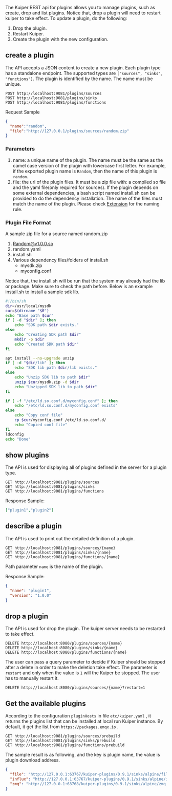 
The Kuiper REST api for plugins allows you to manage plugins, such as create, drop and list plugins. Notice that, drop a plugin will need to restart kuiper to take effect. To update a plugin, do the following:
1. Drop the plugin.
2. Restart Kuiper.
3. Create the plugin with the new configuration.

## create a plugin

The API accepts a JSON content to create a new plugin. Each plugin type has a standalone endpoint. The supported types are `["sources", "sinks", "functions"]`. The plugin is identified by the name. The name must be unique.
```shell
POST http://localhost:9081/plugins/sources
POST http://localhost:9081/plugins/sinks
POST http://localhost:9081/plugins/functions
```
Request Sample

```json
{
  "name":"random",
  "file":"http://127.0.0.1/plugins/sources/random.zip"
}
```

### Parameters

1. name: a unique name of the plugin. The name must be the same as the camel case version of the plugin with lowercase first letter. For example, if the exported plugin name is `Random`, then the name of this plugin is `random`.
2. file: the url of the plugin files. It must be a zip file with: a compiled so file and the yaml file(only required for sources). If the plugin depends on some external dependencies, a bash script named install.sh can be provided to do the dependency installation. The name of the files must match the name of the plugin. Please check [Extension](../extension/overview.md) for the naming rule.

### Plugin File Format
A sample zip file for a source named random.zip
1. Random@v1.0.0.so
2. random.yaml
3. install.sh
4. Various dependency files/folders of install.sh   
   - mysdk.zip
   - myconfig.conf  

Notice that, the install.sh will be run that the system may already had the lib or package. Make sure to check the path before. Below is an example install.sh to install a sample sdk lib. 
```bash
#!/bin/sh
dir=/usr/local/mysdk
cur=$(dirname "$0")
echo "Base path $cur" 
if [ -d "$dir" ]; then
    echo "SDK path $dir exists." 
else
    echo "Creating SDK path $dir"
    mkdir -p $dir
    echo "Created SDK path $dir"
fi

apt install --no-upgrade unzip
if [ -d "$dir/lib" ]; then
    echo "SDK lib path $dir/lib exists." 
else
    echo "Unzip SDK lib to path $dir"
    unzip $cur/mysdk.zip -d $dir
    echo "Unzipped SDK lib to path $dir"
fi

if [ -f "/etc/ld.so.conf.d/myconfig.conf" ]; then
    echo "/etc/ld.so.conf.d/myconfig.conf exists"
else
    echo "Copy conf file"
    cp $cur/myconfig.conf /etc/ld.so.conf.d/
    echo "Copied conf file"
fi
ldconfig
echo "Done"
```

## show plugins

The API is used for displaying all of plugins defined in the server for a plugin type.

```shell
GET http://localhost:9081/plugins/sources
GET http://localhost:9081/plugins/sinks
GET http://localhost:9081/plugins/functions
```

Response Sample:

```json
["plugin1","plugin2"]
```

## describe a plugin

The API is used to print out the detailed definition of a plugin.

```shell
GET http://localhost:9081/plugins/sources/{name}
GET http://localhost:9081/plugins/sinks/{name}
GET http://localhost:9081/plugins/functions/{name}
```

Path parameter `name` is the name of the plugin.

Response Sample: 

```json
{
  "name": "plugin1",
  "version": "1.0.0"
}
```

## drop a plugin

The API is used for drop the plugin. The kuiper server needs to be restarted to take effect.

```shell
DELETE http://localhost:8080/plugins/sources/{name}
DELETE http://localhost:8080/plugins/sinks/{name}
DELETE http://localhost:8080/plugins/functions/{name}
```
The user can pass a query parameter to decide if Kuiper should be stopped after a delete in order to make the deletion take effect. The parameter is `restart` and only when the value is `1` will the Kuiper be stopped. The user has to manually restart it.
```shell
DELETE http://localhost:8080/plugins/sources/{name}?restart=1
```

## Get the available plugins

According to the configuration `pluginHosts` in file `etc/kuiper.yaml` ,  it returns the plugins list that can be installed at local run Kuiper instance. By default, it get the list from `https://packages.emqx.io` .

```
GET http://localhost:9081/plugins/sources/prebuild
GET http://localhost:9081/plugins/sinks/prebuild
GET http://localhost:9081/plugins/functions/prebuild
```

The sample result is as following, and the key is plugin name, the value is plugin download address.

```json
{
  "file": "http://127.0.0.1:63767/kuiper-plugins/0.9.1/sinks/alpine/file_arm64.zip",
  "influx": "http://127.0.0.1:63767/kuiper-plugins/0.9.1/sinks/alpine/influx_arm64.zip",
  "zmq": "http://127.0.0.1:63768/kuiper-plugins/0.9.1/sinks/alpine/zmq_arm64.zip"
}
```